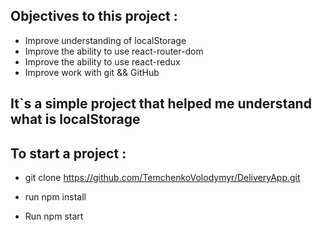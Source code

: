 ## Objectives to this project :
  - Improve understanding of localStorage
  - Improve the ability to use react-router-dom
  - Improve the ability to use react-redux
  - Improve work with git && GitHub

## It`s a simple project that helped me understand what is localStorage
## To start a project  : 
- git clone https://github.com/TemchenkoVolodymyr/DeliveryApp.git

- run npm install

- Run npm start
